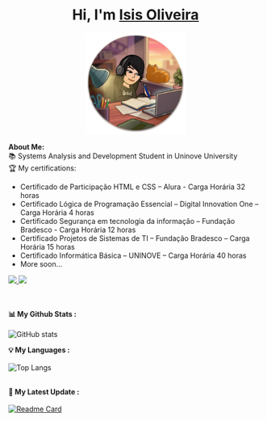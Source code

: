 # <h1 align="center">Hi, I'm <a href="https://github.com/isisoliveira">Isis Oliveira<a></h1>
    
<p align="center">
    <img width="200" src="https://github.com/isisoliveira/isisoliveira/blob/93486d72adc4a03e702cadd46fb38473db7a358c/studying%20(1).png">
</p>

<div>
<strong>About Me:</strong><br>
📚 Systems Analysis and Development Student in Uninove University<br>
🏆 My certifications: 
<ul> 
  <li>Certificado de Participação HTML e CSS – Alura - Carga Horária 32 horas</li>
  <li>Certificado Lógica de Programação Essencial – Digital Innovation One – Carga Horária 4 horas</li>
  <li>Certificado Segurança em tecnologia da informação – Fundação Bradesco - Carga Horária 12 horas</li>
  <li>Certificado Projetos de Sistemas de TI – Fundação Bradesco – Carga Horária 15 horas</li>
  <li>Certificado Informática Básica – UNINOVE – Carga Horária 40 horas</li>
  <li>More soon...</li> 
</ul>
<a href="mailto:contato.isisoliveira@gmail.com"><img src="https://img.shields.io/badge/Gmail-D14836?style=for-the-badge&logo=gmail&logoColor=white"</a>
<a href="https://www.linkedin.com/in/oliveiraisis/"><img src="https://img.shields.io/badge/LinkedIn-0077B5?style=for-the-badge&logo=linkedin&logoColor=white"></a><br><br><br>

<strong>📊 My Github Stats :</strong><br><br>
![GitHub stats](https://github-readme-stats.vercel.app/api?username=isisoliveira&show_icons=true&theme=tokyonight)
<br>

<strong>💡 My Languages :</strong><br><br>
![Top Langs](https://github-readme-stats.vercel.app/api/top-langs/?username=isisoliveira&langs_count_private=true&theme=radical&card_width=445&layout=compact)<br><br>

<strong>🚀 My Latest Update :</strong><br><br>
[![Readme Card](https://github-readme-stats.vercel.app/api/pin/?username=isisoliveira&repo=isisoliveira&theme=radical)](https://github.com/isisoliveira/isisoliveira)
</div>

